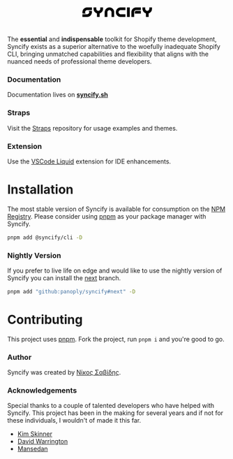 <br>
<p align="center">
<a href="https://syncify.sh">
<img src="https://raw.githubusercontent.com/panoply/syncify/3b7839da26b4355943c94ddf93f81e2f41a6a2bf/assets/logo-text.svg"
width="160px">
</a>
</p>
<h1></h1>

The **essential** and **indispensable** toolkit for Shopify theme development, Syncify exists as a superior alternative to the woefully inadequate Shopify CLI, bringing unmatched capabilities and flexibility that aligns with the nuanced needs of professional theme developers.

### Documentation

Documentation lives on **[syncify.sh](https://syncify.sh)**

### Straps

Visit the [Straps](https://github.com/SyncifyCLI) repository for usage examples and themes.

### Extension

Use the [VSCode Liquid](https://github.com/panoply/vscode-liquid) extension for IDE enhancements.

# Installation

The most stable version of Syncify is available for consumption on the [NPM Registry](https://www.npmjs.com/package/@syncify/cli). Please consider using [pnpm](https://pnpm.js.org/en/cli/install) as your package manager with Syncify.

```bash
pnpm add @syncify/cli -D
```

### Nightly Version

If you prefer to live life on edge and would like to use the nightly version of Syncify you can install the [next](https://github.com/panoply/syncify/tree/next) branch.

```bash
pnpm add "github:panoply/syncify#next" -D
```

# Contributing

This project uses [pnpm](https://pnpm.js.org/en/cli/install). Fork the project, run `pnpm i` and you're good to go.

### Author

Syncify was created by [Nίκος Σαβίδης](https://github.com/panoply).

### Acknowledgements

Special thanks to a couple of talented developers who have helped with Syncify. This project has been in the making for several years and if not for these individuals, I wouldn't of made it this far.

- [Kim Skinner](https://github.com/WolfGreyDev)
- [David Warrington](https://ellodave.dev/)
- [Mansedan](https://github.com/webdeveman)
